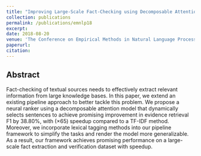 ```yaml
---
title: "Improving Large-Scale Fact-Checking using Decomposable Attention Models and Lexical Tagging"
collection: publications
permalink: /publications/emnlp18
excerpt: 
date: 2018-08-20
venue: 'The Conference on Empirical Methods in Natural Language Processing (EMNLP)'
paperurl: 
citation: 
---
```


## Abstract
Fact-checking of textual sources needs to effectively extract relevant information from large knowledge bases. In this paper, we extend an existing pipeline approach to better tackle this problem. We propose a neural ranker using a decomposable attention model that dynamically selects sentences to achieve promising improvement in evidence retrieval F1 by 38.80%, with ($\times$65) speedup compared to a TF-IDF method. Moreover, we incorporate lexical tagging methods into our pipeline framework to simplify the tasks and render the model more generalizable. As a result, our framework achieves promising performance on a large-scale fact extraction and verification dataset with speedup.
